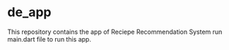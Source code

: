 # de_app

This repository contains the app of Reciepe Recommendation System run main.dart file to run this app. 
